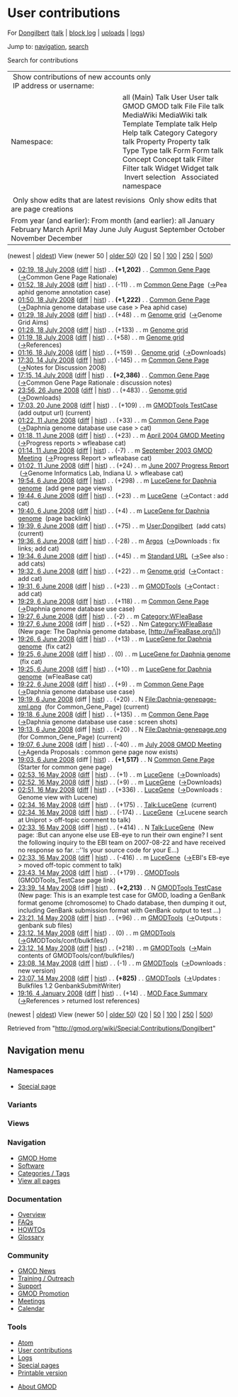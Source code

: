 <div id="mw-page-base" class="noprint">

</div>

<div id="mw-head-base" class="noprint">

</div>

<div id="content" class="mw-body" role="main">

<span id="top"></span>

<div id="mw-js-message" style="display:none;">

</div>



# <span dir="auto">User contributions</span>

<div id="bodyContent">

<div id="contentSub">

For [Dongilbert](/wiki/User:Dongilbert "User:Dongilbert") (<a
href="/mediawiki/index.php?title=User_talk:Dongilbert&amp;action=edit&amp;redlink=1"
class="new" title="User talk:Dongilbert (page does not exist)">talk</a>
\| [block
log](/mediawiki/index.php?title=Special:Log/block&page=User%3ADongilbert "Special:Log/block")
\|
[uploads](/wiki/Special:ListFiles/Dongilbert "Special:ListFiles/Dongilbert")
\| [logs](/wiki/Special:Log/Dongilbert "Special:Log/Dongilbert"))

</div>

<div id="jump-to-nav" class="mw-jump">

Jump to: [navigation](#mw-navigation), [search](#p-search)

</div>

<div id="mw-content-text">

Search for contributions

<table class="mw-contributions-table">
<colgroup>
<col style="width: 50%" />
<col style="width: 50%" />
</colgroup>
<tbody>
<tr class="odd">
<td colspan="2"> Show contributions of new accounts only<br />
 IP address or username:</td>
</tr>
<tr class="even">
<td class="mw-label">Namespace:</td>
<td>all (Main) Talk User User talk GMOD GMOD talk File File talk
MediaWiki MediaWiki talk Template Template talk Help Help talk Category
Category talk Property Property talk Type Type talk Form Form talk
Concept Concept talk Filter Filter talk Widget Widget talk  
 Invert selection 
 Associated namespace </td>
</tr>
<tr class="odd">
<td colspan="2"></td>
</tr>
<tr class="even">
<td colspan="2"> Only show edits that are latest revisions
 Only show edits that are page creations</td>
</tr>
<tr class="odd">
<td colspan="2">From year (and earlier): From month (and earlier): all
January February March April May June July August September October
November December</td>
</tr>
</tbody>
</table>

(newest \| <a
href="/mediawiki/index.php?title=Special:Contributions/Dongilbert&amp;dir=prev&amp;target=Dongilbert"
class="mw-lastlink" rel="last"
title="Special:Contributions/Dongilbert">oldest</a>) View (newer 50 \|
<a
href="/mediawiki/index.php?title=Special:Contributions/Dongilbert&amp;offset=20080104191647&amp;target=Dongilbert"
class="mw-nextlink" rel="next"
title="Special:Contributions/Dongilbert">older 50</a>) (<a
href="/mediawiki/index.php?title=Special:Contributions/Dongilbert&amp;offset=&amp;limit=20&amp;target=Dongilbert"
class="mw-numlink" title="Special:Contributions/Dongilbert">20</a> \| <a
href="/mediawiki/index.php?title=Special:Contributions/Dongilbert&amp;offset=&amp;limit=50&amp;target=Dongilbert"
class="mw-numlink" title="Special:Contributions/Dongilbert">50</a> \| <a
href="/mediawiki/index.php?title=Special:Contributions/Dongilbert&amp;offset=&amp;limit=100&amp;target=Dongilbert"
class="mw-numlink" title="Special:Contributions/Dongilbert">100</a> \|
<a
href="/mediawiki/index.php?title=Special:Contributions/Dongilbert&amp;offset=&amp;limit=250&amp;target=Dongilbert"
class="mw-numlink" title="Special:Contributions/Dongilbert">250</a> \|
<a
href="/mediawiki/index.php?title=Special:Contributions/Dongilbert&amp;offset=&amp;limit=500&amp;target=Dongilbert"
class="mw-numlink" title="Special:Contributions/Dongilbert">500</a>)

- <a href="/mediawiki/index.php?title=Common_Gene_Page&amp;oldid=5860"
  class="mw-changeslist-date" title="Common Gene Page">02:19, 18 July
  2008</a>
  ([diff](/mediawiki/index.php?title=Common_Gene_Page&diff=prev&oldid=5860 "Common Gene Page")
  \|
  [hist](/mediawiki/index.php?title=Common_Gene_Page&action=history "Common Gene Page"))
  <span class="mw-changeslist-separator">. .</span> **(+1,202)**‎
  <span class="mw-changeslist-separator">. .</span>
  <a href="/wiki/Common_Gene_Page" class="mw-contributions-title"
  title="Common Gene Page">Common Gene Page</a> ‎
  <span class="comment">([→](/wiki/Common_Gene_Page#Common_Gene_Page_Rationale "Common Gene Page")‎<span dir="auto"><span class="autocomment">Common
  Gene Page Rationale</span></span>)</span>
- <a href="/mediawiki/index.php?title=Common_Gene_Page&amp;oldid=5859"
  class="mw-changeslist-date" title="Common Gene Page">01:52, 18 July
  2008</a>
  ([diff](/mediawiki/index.php?title=Common_Gene_Page&diff=prev&oldid=5859 "Common Gene Page")
  \|
  [hist](/mediawiki/index.php?title=Common_Gene_Page&action=history "Common Gene Page"))
  <span class="mw-changeslist-separator">. .</span>
  <span class="mw-plusminus-neg" dir="ltr"
  title="5,264 bytes after change">(-11)</span>‎
  <span class="mw-changeslist-separator">. .</span> m
  <a href="/wiki/Common_Gene_Page" class="mw-contributions-title"
  title="Common Gene Page">Common Gene Page</a> ‎
  <span class="comment">([→](/wiki/Common_Gene_Page#Pea_aphid_genome_annotation_case "Common Gene Page")‎<span dir="auto"><span class="autocomment">Pea
  aphid genome annotation case</span></span>)</span>
- <a href="/mediawiki/index.php?title=Common_Gene_Page&amp;oldid=5858"
  class="mw-changeslist-date" title="Common Gene Page">01:50, 18 July
  2008</a>
  ([diff](/mediawiki/index.php?title=Common_Gene_Page&diff=prev&oldid=5858 "Common Gene Page")
  \|
  [hist](/mediawiki/index.php?title=Common_Gene_Page&action=history "Common Gene Page"))
  <span class="mw-changeslist-separator">. .</span> **(+1,222)**‎
  <span class="mw-changeslist-separator">. .</span>
  <a href="/wiki/Common_Gene_Page" class="mw-contributions-title"
  title="Common Gene Page">Common Gene Page</a> ‎
  <span class="comment">([→](/wiki/Common_Gene_Page#Daphnia_genome_database_use_case_.3E_Pea_aphid_case "Common Gene Page")‎<span dir="auto"><span class="autocomment">Daphnia
  genome database use case \> Pea aphid case</span></span>)</span>
- <a href="/mediawiki/index.php?title=Genome_grid&amp;oldid=5856"
  class="mw-changeslist-date" title="Genome grid">01:29, 18 July 2008</a>
  ([diff](/mediawiki/index.php?title=Genome_grid&diff=prev&oldid=5856 "Genome grid")
  \|
  [hist](/mediawiki/index.php?title=Genome_grid&action=history "Genome grid"))
  <span class="mw-changeslist-separator">. .</span>
  <span class="mw-plusminus-pos" dir="ltr"
  title="6,924 bytes after change">(+48)</span>‎
  <span class="mw-changeslist-separator">. .</span> m
  <a href="/wiki/Genome_grid" class="mw-contributions-title"
  title="Genome grid">Genome grid</a> ‎
  <span class="comment">([→](/wiki/Genome_grid#Genome_Grid_Aims "Genome grid")‎<span dir="auto"><span class="autocomment">Genome
  Grid Aims</span></span>)</span>
- <a href="/mediawiki/index.php?title=Genome_grid&amp;oldid=5855"
  class="mw-changeslist-date" title="Genome grid">01:28, 18 July 2008</a>
  ([diff](/mediawiki/index.php?title=Genome_grid&diff=prev&oldid=5855 "Genome grid")
  \|
  [hist](/mediawiki/index.php?title=Genome_grid&action=history "Genome grid"))
  <span class="mw-changeslist-separator">. .</span>
  <span class="mw-plusminus-pos" dir="ltr"
  title="6,876 bytes after change">(+133)</span>‎
  <span class="mw-changeslist-separator">. .</span> m
  <a href="/wiki/Genome_grid" class="mw-contributions-title"
  title="Genome grid">Genome grid</a> ‎
- <a href="/mediawiki/index.php?title=Genome_grid&amp;oldid=5854"
  class="mw-changeslist-date" title="Genome grid">01:19, 18 July 2008</a>
  ([diff](/mediawiki/index.php?title=Genome_grid&diff=prev&oldid=5854 "Genome grid")
  \|
  [hist](/mediawiki/index.php?title=Genome_grid&action=history "Genome grid"))
  <span class="mw-changeslist-separator">. .</span>
  <span class="mw-plusminus-pos" dir="ltr"
  title="6,743 bytes after change">(+58)</span>‎
  <span class="mw-changeslist-separator">. .</span> m
  <a href="/wiki/Genome_grid" class="mw-contributions-title"
  title="Genome grid">Genome grid</a> ‎
  <span class="comment">([→](/wiki/Genome_grid#References "Genome grid")‎<span dir="auto"><span class="autocomment">References</span></span>)</span>
- <a href="/mediawiki/index.php?title=Genome_grid&amp;oldid=5853"
  class="mw-changeslist-date" title="Genome grid">01:16, 18 July 2008</a>
  ([diff](/mediawiki/index.php?title=Genome_grid&diff=prev&oldid=5853 "Genome grid")
  \|
  [hist](/mediawiki/index.php?title=Genome_grid&action=history "Genome grid"))
  <span class="mw-changeslist-separator">. .</span>
  <span class="mw-plusminus-pos" dir="ltr"
  title="6,685 bytes after change">(+159)</span>‎
  <span class="mw-changeslist-separator">. .</span>
  <a href="/wiki/Genome_grid" class="mw-contributions-title"
  title="Genome grid">Genome grid</a> ‎
  <span class="comment">([→](/wiki/Genome_grid#Downloads "Genome grid")‎<span dir="auto"><span class="autocomment">Downloads</span></span>)</span>
- <a href="/mediawiki/index.php?title=Common_Gene_Page&amp;oldid=5781"
  class="mw-changeslist-date" title="Common Gene Page">17:30, 14 July
  2008</a>
  ([diff](/mediawiki/index.php?title=Common_Gene_Page&diff=prev&oldid=5781 "Common Gene Page")
  \|
  [hist](/mediawiki/index.php?title=Common_Gene_Page&action=history "Common Gene Page"))
  <span class="mw-changeslist-separator">. .</span>
  <span class="mw-plusminus-neg" dir="ltr"
  title="4,053 bytes after change">(-145)</span>‎
  <span class="mw-changeslist-separator">. .</span> m
  <a href="/wiki/Common_Gene_Page" class="mw-contributions-title"
  title="Common Gene Page">Common Gene Page</a> ‎
  <span class="comment">([→](/wiki/Common_Gene_Page#Notes_for_Discussion_2008 "Common Gene Page")‎<span dir="auto"><span class="autocomment">Notes
  for Discussion 2008</span></span>)</span>
- <a href="/mediawiki/index.php?title=Common_Gene_Page&amp;oldid=5779"
  class="mw-changeslist-date" title="Common Gene Page">17:15, 14 July
  2008</a>
  ([diff](/mediawiki/index.php?title=Common_Gene_Page&diff=prev&oldid=5779 "Common Gene Page")
  \|
  [hist](/mediawiki/index.php?title=Common_Gene_Page&action=history "Common Gene Page"))
  <span class="mw-changeslist-separator">. .</span> **(+2,386)**‎
  <span class="mw-changeslist-separator">. .</span>
  <a href="/wiki/Common_Gene_Page" class="mw-contributions-title"
  title="Common Gene Page">Common Gene Page</a> ‎
  <span class="comment">([→](/wiki/Common_Gene_Page#Common_Gene_Page_Rationale_:_discussion_notes "Common Gene Page")‎<span dir="auto"><span class="autocomment">Common
  Gene Page Rationale : discussion notes</span></span>)</span>
- <a href="/mediawiki/index.php?title=Genome_grid&amp;oldid=5673"
  class="mw-changeslist-date" title="Genome grid">23:56, 26 June 2008</a>
  ([diff](/mediawiki/index.php?title=Genome_grid&diff=prev&oldid=5673 "Genome grid")
  \|
  [hist](/mediawiki/index.php?title=Genome_grid&action=history "Genome grid"))
  <span class="mw-changeslist-separator">. .</span>
  <span class="mw-plusminus-pos" dir="ltr"
  title="6,526 bytes after change">(+483)</span>‎
  <span class="mw-changeslist-separator">. .</span>
  <a href="/wiki/Genome_grid" class="mw-contributions-title"
  title="Genome grid">Genome grid</a> ‎
  <span class="comment">([→](/wiki/Genome_grid#Downloads "Genome grid")‎<span dir="auto"><span class="autocomment">Downloads</span></span>)</span>
- <a href="/mediawiki/index.php?title=GMODTools_TestCase&amp;oldid=5664"
  class="mw-changeslist-date" title="GMODTools TestCase">17:03, 20 June
  2008</a>
  ([diff](/mediawiki/index.php?title=GMODTools_TestCase&diff=prev&oldid=5664 "GMODTools TestCase")
  \|
  [hist](/mediawiki/index.php?title=GMODTools_TestCase&action=history "GMODTools TestCase"))
  <span class="mw-changeslist-separator">. .</span>
  <span class="mw-plusminus-pos" dir="ltr"
  title="2,322 bytes after change">(+109)</span>‎
  <span class="mw-changeslist-separator">. .</span> m
  <a href="/wiki/GMODTools_TestCase" class="mw-contributions-title"
  title="GMODTools TestCase">GMODTools TestCase</a> ‎
  <span class="comment">(add output url)</span>
  <span class="mw-uctop">(current)</span>
- <a href="/mediawiki/index.php?title=Common_Gene_Page&amp;oldid=5595"
  class="mw-changeslist-date" title="Common Gene Page">01:22, 11 June
  2008</a>
  ([diff](/mediawiki/index.php?title=Common_Gene_Page&diff=prev&oldid=5595 "Common Gene Page")
  \|
  [hist](/mediawiki/index.php?title=Common_Gene_Page&action=history "Common Gene Page"))
  <span class="mw-changeslist-separator">. .</span>
  <span class="mw-plusminus-pos" dir="ltr"
  title="1,812 bytes after change">(+33)</span>‎
  <span class="mw-changeslist-separator">. .</span> m
  <a href="/wiki/Common_Gene_Page" class="mw-contributions-title"
  title="Common Gene Page">Common Gene Page</a> ‎
  <span class="comment">([→](/wiki/Common_Gene_Page#Daphnia_genome_database_use_case_.3E_cat "Common Gene Page")‎<span dir="auto"><span class="autocomment">Daphnia
  genome database use case \> cat</span></span>)</span>
- <a
  href="/mediawiki/index.php?title=April_2004_GMOD_Meeting&amp;oldid=5594"
  class="mw-changeslist-date" title="April 2004 GMOD Meeting">01:18, 11
  June 2008</a>
  ([diff](/mediawiki/index.php?title=April_2004_GMOD_Meeting&diff=prev&oldid=5594 "April 2004 GMOD Meeting")
  \|
  [hist](/mediawiki/index.php?title=April_2004_GMOD_Meeting&action=history "April 2004 GMOD Meeting"))
  <span class="mw-changeslist-separator">. .</span>
  <span class="mw-plusminus-pos" dir="ltr"
  title="43,350 bytes after change">(+23)</span>‎
  <span class="mw-changeslist-separator">. .</span> m
  <a href="/wiki/April_2004_GMOD_Meeting" class="mw-contributions-title"
  title="April 2004 GMOD Meeting">April 2004 GMOD Meeting</a> ‎
  <span class="comment">([→](/wiki/April_2004_GMOD_Meeting#Progress_reports_.3E_wfleabase_cat "April 2004 GMOD Meeting")‎<span dir="auto"><span class="autocomment">Progress
  reports \> wfleabase cat</span></span>)</span>
- <a
  href="/mediawiki/index.php?title=September_2003_GMOD_Meeting&amp;oldid=5593"
  class="mw-changeslist-date" title="September 2003 GMOD Meeting">01:14,
  11 June 2008</a>
  ([diff](/mediawiki/index.php?title=September_2003_GMOD_Meeting&diff=prev&oldid=5593 "September 2003 GMOD Meeting")
  \|
  [hist](/mediawiki/index.php?title=September_2003_GMOD_Meeting&action=history "September 2003 GMOD Meeting"))
  <span class="mw-changeslist-separator">. .</span>
  <span class="mw-plusminus-neg" dir="ltr"
  title="28,862 bytes after change">(-7)</span>‎
  <span class="mw-changeslist-separator">. .</span> m
  <a href="/wiki/September_2003_GMOD_Meeting"
  class="mw-contributions-title"
  title="September 2003 GMOD Meeting">September 2003 GMOD Meeting</a> ‎
  <span class="comment">([→](/wiki/September_2003_GMOD_Meeting#Progress_Report_.3E_wfleabase_cat "September 2003 GMOD Meeting")‎<span dir="auto"><span class="autocomment">Progress
  Report \> wfleabase cat</span></span>)</span>
- <a
  href="/mediawiki/index.php?title=June_2007_Progress_Report&amp;oldid=5592"
  class="mw-changeslist-date" title="June 2007 Progress Report">01:02, 11
  June 2008</a>
  ([diff](/mediawiki/index.php?title=June_2007_Progress_Report&diff=prev&oldid=5592 "June 2007 Progress Report")
  \|
  [hist](/mediawiki/index.php?title=June_2007_Progress_Report&action=history "June 2007 Progress Report"))
  <span class="mw-changeslist-separator">. .</span>
  <span class="mw-plusminus-pos" dir="ltr"
  title="27,068 bytes after change">(+24)</span>‎
  <span class="mw-changeslist-separator">. .</span> m
  <a href="/wiki/June_2007_Progress_Report" class="mw-contributions-title"
  title="June 2007 Progress Report">June 2007 Progress Report</a> ‎
  <span class="comment">([→](/wiki/June_2007_Progress_Report#Genome_Informatics_Lab.2C_Indiana_U._.3E_wfleabase_cat "June 2007 Progress Report")‎<span dir="auto"><span class="autocomment">Genome
  Informatics Lab, Indiana U. \> wfleabase cat</span></span>)</span>
- <a
  href="/mediawiki/index.php?title=LuceGene_for_Daphnia_genome&amp;oldid=5582"
  class="mw-changeslist-date" title="LuceGene for Daphnia genome">19:54, 6
  June 2008</a>
  ([diff](/mediawiki/index.php?title=LuceGene_for_Daphnia_genome&diff=prev&oldid=5582 "LuceGene for Daphnia genome")
  \|
  [hist](/mediawiki/index.php?title=LuceGene_for_Daphnia_genome&action=history "LuceGene for Daphnia genome"))
  <span class="mw-changeslist-separator">. .</span>
  <span class="mw-plusminus-pos" dir="ltr"
  title="2,808 bytes after change">(+298)</span>‎
  <span class="mw-changeslist-separator">. .</span> m
  <a href="/wiki/LuceGene_for_Daphnia_genome"
  class="mw-contributions-title"
  title="LuceGene for Daphnia genome">LuceGene for Daphnia genome</a> ‎
  <span class="comment">(add gene page views)</span>
- <a href="/mediawiki/index.php?title=LuceGene&amp;oldid=5580"
  class="mw-changeslist-date" title="LuceGene">19:44, 6 June 2008</a>
  ([diff](/mediawiki/index.php?title=LuceGene&diff=prev&oldid=5580 "LuceGene")
  \|
  [hist](/mediawiki/index.php?title=LuceGene&action=history "LuceGene"))
  <span class="mw-changeslist-separator">. .</span>
  <span class="mw-plusminus-pos" dir="ltr"
  title="5,641 bytes after change">(+23)</span>‎
  <span class="mw-changeslist-separator">. .</span> m
  <a href="/wiki/LuceGene" class="mw-contributions-title"
  title="LuceGene">LuceGene</a> ‎
  <span class="comment">([→](/wiki/LuceGene#Contact_:_add_cat "LuceGene")‎<span dir="auto"><span class="autocomment">Contact
  : add cat</span></span>)</span>
- <a
  href="/mediawiki/index.php?title=LuceGene_for_Daphnia_genome&amp;oldid=5579"
  class="mw-changeslist-date" title="LuceGene for Daphnia genome">19:40, 6
  June 2008</a>
  ([diff](/mediawiki/index.php?title=LuceGene_for_Daphnia_genome&diff=prev&oldid=5579 "LuceGene for Daphnia genome")
  \|
  [hist](/mediawiki/index.php?title=LuceGene_for_Daphnia_genome&action=history "LuceGene for Daphnia genome"))
  <span class="mw-changeslist-separator">. .</span>
  <span class="mw-plusminus-pos" dir="ltr"
  title="2,510 bytes after change">(+4)</span>‎
  <span class="mw-changeslist-separator">. .</span> m
  <a href="/wiki/LuceGene_for_Daphnia_genome"
  class="mw-contributions-title"
  title="LuceGene for Daphnia genome">LuceGene for Daphnia genome</a> ‎
  <span class="comment">(page backlink)</span>
- <a href="/mediawiki/index.php?title=User:Dongilbert&amp;oldid=5578"
  class="mw-changeslist-date" title="User:Dongilbert">19:39, 6 June
  2008</a>
  ([diff](/mediawiki/index.php?title=User:Dongilbert&diff=prev&oldid=5578 "User:Dongilbert")
  \|
  [hist](/mediawiki/index.php?title=User:Dongilbert&action=history "User:Dongilbert"))
  <span class="mw-changeslist-separator">. .</span>
  <span class="mw-plusminus-pos" dir="ltr"
  title="179 bytes after change">(+75)</span>‎
  <span class="mw-changeslist-separator">. .</span> m
  <a href="/wiki/User:Dongilbert" class="mw-contributions-title"
  title="User:Dongilbert">User:Dongilbert</a> ‎
  <span class="comment">(add cats)</span>
  <span class="mw-uctop">(current)</span>
- <a href="/mediawiki/index.php?title=Argos&amp;oldid=5577"
  class="mw-changeslist-date" title="Argos">19:36, 6 June 2008</a>
  ([diff](/mediawiki/index.php?title=Argos&diff=prev&oldid=5577 "Argos")
  \| [hist](/mediawiki/index.php?title=Argos&action=history "Argos"))
  <span class="mw-changeslist-separator">. .</span>
  <span class="mw-plusminus-neg" dir="ltr"
  title="12,244 bytes after change">(-28)</span>‎
  <span class="mw-changeslist-separator">. .</span> m
  <a href="/wiki/Argos" class="mw-contributions-title"
  title="Argos">Argos</a> ‎
  <span class="comment">([→](/wiki/Argos#Downloads_:_fix_links.3B_add_cat "Argos")‎<span dir="auto"><span class="autocomment">Downloads
  : fix links; add cat</span></span>)</span>
- <a href="/mediawiki/index.php?title=Standard_URL&amp;oldid=5576"
  class="mw-changeslist-date" title="Standard URL">19:34, 6 June 2008</a>
  ([diff](/mediawiki/index.php?title=Standard_URL&diff=prev&oldid=5576 "Standard URL")
  \|
  [hist](/mediawiki/index.php?title=Standard_URL&action=history "Standard URL"))
  <span class="mw-changeslist-separator">. .</span>
  <span class="mw-plusminus-pos" dir="ltr"
  title="4,179 bytes after change">(+45)</span>‎
  <span class="mw-changeslist-separator">. .</span> m
  <a href="/wiki/Standard_URL" class="mw-contributions-title"
  title="Standard URL">Standard URL</a> ‎
  <span class="comment">([→](/wiki/Standard_URL#See_also_:_add_cats "Standard URL")‎<span dir="auto"><span class="autocomment">See
  also : add cats</span></span>)</span>
- <a href="/mediawiki/index.php?title=Genome_grid&amp;oldid=5575"
  class="mw-changeslist-date" title="Genome grid">19:32, 6 June 2008</a>
  ([diff](/mediawiki/index.php?title=Genome_grid&diff=prev&oldid=5575 "Genome grid")
  \|
  [hist](/mediawiki/index.php?title=Genome_grid&action=history "Genome grid"))
  <span class="mw-changeslist-separator">. .</span>
  <span class="mw-plusminus-pos" dir="ltr"
  title="6,043 bytes after change">(+22)</span>‎
  <span class="mw-changeslist-separator">. .</span> m
  <a href="/wiki/Genome_grid" class="mw-contributions-title"
  title="Genome grid">Genome grid</a> ‎
  <span class="comment">([→](/wiki/Genome_grid#Contact_:_add_cat "Genome grid")‎<span dir="auto"><span class="autocomment">Contact
  : add cat</span></span>)</span>
- <a href="/mediawiki/index.php?title=GMODTools&amp;oldid=5574"
  class="mw-changeslist-date" title="GMODTools">19:31, 6 June 2008</a>
  ([diff](/mediawiki/index.php?title=GMODTools&diff=prev&oldid=5574 "GMODTools")
  \|
  [hist](/mediawiki/index.php?title=GMODTools&action=history "GMODTools"))
  <span class="mw-changeslist-separator">. .</span>
  <span class="mw-plusminus-pos" dir="ltr"
  title="10,019 bytes after change">(+23)</span>‎
  <span class="mw-changeslist-separator">. .</span> m
  <a href="/wiki/GMODTools" class="mw-contributions-title"
  title="GMODTools">GMODTools</a> ‎
  <span class="comment">([→](/wiki/GMODTools#Contact_:_add_cat "GMODTools")‎<span dir="auto"><span class="autocomment">Contact
  : add cat</span></span>)</span>
- <a href="/mediawiki/index.php?title=Common_Gene_Page&amp;oldid=5573"
  class="mw-changeslist-date" title="Common Gene Page">19:29, 6 June
  2008</a>
  ([diff](/mediawiki/index.php?title=Common_Gene_Page&diff=prev&oldid=5573 "Common Gene Page")
  \|
  [hist](/mediawiki/index.php?title=Common_Gene_Page&action=history "Common Gene Page"))
  <span class="mw-changeslist-separator">. .</span>
  <span class="mw-plusminus-pos" dir="ltr"
  title="1,779 bytes after change">(+118)</span>‎
  <span class="mw-changeslist-separator">. .</span> m
  <a href="/wiki/Common_Gene_Page" class="mw-contributions-title"
  title="Common Gene Page">Common Gene Page</a> ‎
  <span class="comment">([→](/wiki/Common_Gene_Page#Daphnia_genome_database_use_case "Common Gene Page")‎<span dir="auto"><span class="autocomment">Daphnia
  genome database use case</span></span>)</span>
- <a href="/mediawiki/index.php?title=Category:WFleaBase&amp;oldid=5572"
  class="mw-changeslist-date" title="Category:WFleaBase">19:27, 6 June
  2008</a>
  ([diff](/mediawiki/index.php?title=Category:WFleaBase&diff=prev&oldid=5572 "Category:WFleaBase")
  \|
  [hist](/mediawiki/index.php?title=Category:WFleaBase&action=history "Category:WFleaBase"))
  <span class="mw-changeslist-separator">. .</span>
  <span class="mw-plusminus-neg" dir="ltr"
  title="50 bytes after change">(-2)</span>‎
  <span class="mw-changeslist-separator">. .</span> m
  <a href="/wiki/Category:WFleaBase" class="mw-contributions-title"
  title="Category:WFleaBase">Category:WFleaBase</a> ‎
- <a href="/mediawiki/index.php?title=Category:WFleaBase&amp;oldid=5571"
  class="mw-changeslist-date" title="Category:WFleaBase">19:27, 6 June
  2008</a> (diff \|
  [hist](/mediawiki/index.php?title=Category:WFleaBase&action=history "Category:WFleaBase"))
  <span class="mw-changeslist-separator">. .</span>
  <span class="mw-plusminus-pos" dir="ltr"
  title="52 bytes after change">(+52)</span>‎
  <span class="mw-changeslist-separator">. .</span> Nm
  <a href="/wiki/Category:WFleaBase" class="mw-contributions-title"
  title="Category:WFleaBase">Category:WFleaBase</a> ‎
  <span class="comment">(New page: The Daphnia genome database,
  \[http://wFleaBase.org/\])</span>
- <a
  href="/mediawiki/index.php?title=LuceGene_for_Daphnia_genome&amp;oldid=5570"
  class="mw-changeslist-date" title="LuceGene for Daphnia genome">19:26, 6
  June 2008</a>
  ([diff](/mediawiki/index.php?title=LuceGene_for_Daphnia_genome&diff=prev&oldid=5570 "LuceGene for Daphnia genome")
  \|
  [hist](/mediawiki/index.php?title=LuceGene_for_Daphnia_genome&action=history "LuceGene for Daphnia genome"))
  <span class="mw-changeslist-separator">. .</span>
  <span class="mw-plusminus-pos" dir="ltr"
  title="2,506 bytes after change">(+13)</span>‎
  <span class="mw-changeslist-separator">. .</span> m
  <a href="/wiki/LuceGene_for_Daphnia_genome"
  class="mw-contributions-title"
  title="LuceGene for Daphnia genome">LuceGene for Daphnia genome</a> ‎
  <span class="comment">(fix cat2)</span>
- <a
  href="/mediawiki/index.php?title=LuceGene_for_Daphnia_genome&amp;oldid=5569"
  class="mw-changeslist-date" title="LuceGene for Daphnia genome">19:25, 6
  June 2008</a>
  ([diff](/mediawiki/index.php?title=LuceGene_for_Daphnia_genome&diff=prev&oldid=5569 "LuceGene for Daphnia genome")
  \|
  [hist](/mediawiki/index.php?title=LuceGene_for_Daphnia_genome&action=history "LuceGene for Daphnia genome"))
  <span class="mw-changeslist-separator">. .</span>
  <span class="mw-plusminus-null" dir="ltr"
  title="2,493 bytes after change">(0)</span>‎
  <span class="mw-changeslist-separator">. .</span> m
  <a href="/wiki/LuceGene_for_Daphnia_genome"
  class="mw-contributions-title"
  title="LuceGene for Daphnia genome">LuceGene for Daphnia genome</a> ‎
  <span class="comment">(fix cat)</span>
- <a
  href="/mediawiki/index.php?title=LuceGene_for_Daphnia_genome&amp;oldid=5568"
  class="mw-changeslist-date" title="LuceGene for Daphnia genome">19:25, 6
  June 2008</a>
  ([diff](/mediawiki/index.php?title=LuceGene_for_Daphnia_genome&diff=prev&oldid=5568 "LuceGene for Daphnia genome")
  \|
  [hist](/mediawiki/index.php?title=LuceGene_for_Daphnia_genome&action=history "LuceGene for Daphnia genome"))
  <span class="mw-changeslist-separator">. .</span>
  <span class="mw-plusminus-pos" dir="ltr"
  title="2,493 bytes after change">(+10)</span>‎
  <span class="mw-changeslist-separator">. .</span> m
  <a href="/wiki/LuceGene_for_Daphnia_genome"
  class="mw-contributions-title"
  title="LuceGene for Daphnia genome">LuceGene for Daphnia genome</a> ‎
  <span class="comment">(wFleaBase cat)</span>
- <a href="/mediawiki/index.php?title=Common_Gene_Page&amp;oldid=5567"
  class="mw-changeslist-date" title="Common Gene Page">19:22, 6 June
  2008</a>
  ([diff](/mediawiki/index.php?title=Common_Gene_Page&diff=prev&oldid=5567 "Common Gene Page")
  \|
  [hist](/mediawiki/index.php?title=Common_Gene_Page&action=history "Common Gene Page"))
  <span class="mw-changeslist-separator">. .</span>
  <span class="mw-plusminus-pos" dir="ltr"
  title="1,661 bytes after change">(+9)</span>‎
  <span class="mw-changeslist-separator">. .</span> m
  <a href="/wiki/Common_Gene_Page" class="mw-contributions-title"
  title="Common Gene Page">Common Gene Page</a> ‎
  <span class="comment">([→](/wiki/Common_Gene_Page#Daphnia_genome_database_use_case "Common Gene Page")‎<span dir="auto"><span class="autocomment">Daphnia
  genome database use case</span></span>)</span>
- <a
  href="/mediawiki/index.php?title=File:Daphnia-genepage-xml.png&amp;oldid=5566"
  class="mw-changeslist-date" title="File:Daphnia-genepage-xml.png">19:19,
  6 June 2008</a> (diff \|
  [hist](/mediawiki/index.php?title=File:Daphnia-genepage-xml.png&action=history "File:Daphnia-genepage-xml.png"))
  <span class="mw-changeslist-separator">. .</span>
  <span class="mw-plusminus-pos" dir="ltr"
  title="20 bytes after change">(+20)</span>‎
  <span class="mw-changeslist-separator">. .</span> N
  <a href="/wiki/File:Daphnia-genepage-xml.png"
  class="mw-contributions-title"
  title="File:Daphnia-genepage-xml.png">File:Daphnia-genepage-xml.png</a>
  ‎ <span class="comment">(for Common_Gene_Page)</span>
  <span class="mw-uctop">(current)</span>
- <a href="/mediawiki/index.php?title=Common_Gene_Page&amp;oldid=5565"
  class="mw-changeslist-date" title="Common Gene Page">19:18, 6 June
  2008</a>
  ([diff](/mediawiki/index.php?title=Common_Gene_Page&diff=prev&oldid=5565 "Common Gene Page")
  \|
  [hist](/mediawiki/index.php?title=Common_Gene_Page&action=history "Common Gene Page"))
  <span class="mw-changeslist-separator">. .</span>
  <span class="mw-plusminus-pos" dir="ltr"
  title="1,652 bytes after change">(+135)</span>‎
  <span class="mw-changeslist-separator">. .</span> m
  <a href="/wiki/Common_Gene_Page" class="mw-contributions-title"
  title="Common Gene Page">Common Gene Page</a> ‎
  <span class="comment">([→](/wiki/Common_Gene_Page#Daphnia_genome_database_use_case_:_screen_shots "Common Gene Page")‎<span dir="auto"><span class="autocomment">Daphnia
  genome database use case : screen shots</span></span>)</span>
- <a
  href="/mediawiki/index.php?title=File:Daphnia-genepage.png&amp;oldid=5563"
  class="mw-changeslist-date" title="File:Daphnia-genepage.png">19:13, 6
  June 2008</a> (diff \|
  [hist](/mediawiki/index.php?title=File:Daphnia-genepage.png&action=history "File:Daphnia-genepage.png"))
  <span class="mw-changeslist-separator">. .</span>
  <span class="mw-plusminus-pos" dir="ltr"
  title="20 bytes after change">(+20)</span>‎
  <span class="mw-changeslist-separator">. .</span> N
  <a href="/wiki/File:Daphnia-genepage.png" class="mw-contributions-title"
  title="File:Daphnia-genepage.png">File:Daphnia-genepage.png</a> ‎
  <span class="comment">(for Common_Gene_Page)</span>
  <span class="mw-uctop">(current)</span>
- <a
  href="/mediawiki/index.php?title=July_2008_GMOD_Meeting&amp;oldid=5561"
  class="mw-changeslist-date" title="July 2008 GMOD Meeting">19:07, 6 June
  2008</a>
  ([diff](/mediawiki/index.php?title=July_2008_GMOD_Meeting&diff=prev&oldid=5561 "July 2008 GMOD Meeting")
  \|
  [hist](/mediawiki/index.php?title=July_2008_GMOD_Meeting&action=history "July 2008 GMOD Meeting"))
  <span class="mw-changeslist-separator">. .</span>
  <span class="mw-plusminus-neg" dir="ltr"
  title="2,539 bytes after change">(-40)</span>‎
  <span class="mw-changeslist-separator">. .</span> m
  <a href="/wiki/July_2008_GMOD_Meeting" class="mw-contributions-title"
  title="July 2008 GMOD Meeting">July 2008 GMOD Meeting</a> ‎
  <span class="comment">([→](/wiki/July_2008_GMOD_Meeting#Agenda_Proposals_:_common_gene_page_now_exists "July 2008 GMOD Meeting")‎<span dir="auto"><span class="autocomment">Agenda
  Proposals : common gene page now exists</span></span>)</span>
- <a href="/mediawiki/index.php?title=Common_Gene_Page&amp;oldid=5560"
  class="mw-changeslist-date" title="Common Gene Page">19:03, 6 June
  2008</a> (diff \|
  [hist](/mediawiki/index.php?title=Common_Gene_Page&action=history "Common Gene Page"))
  <span class="mw-changeslist-separator">. .</span> **(+1,517)**‎
  <span class="mw-changeslist-separator">. .</span> N
  <a href="/wiki/Common_Gene_Page" class="mw-contributions-title"
  title="Common Gene Page">Common Gene Page</a> ‎
  <span class="comment">(Starter for common gene page)</span>
- <a href="/mediawiki/index.php?title=LuceGene&amp;oldid=5433"
  class="mw-changeslist-date" title="LuceGene">02:53, 16 May 2008</a>
  ([diff](/mediawiki/index.php?title=LuceGene&diff=prev&oldid=5433 "LuceGene")
  \|
  [hist](/mediawiki/index.php?title=LuceGene&action=history "LuceGene"))
  <span class="mw-changeslist-separator">. .</span>
  <span class="mw-plusminus-pos" dir="ltr"
  title="5,618 bytes after change">(+1)</span>‎
  <span class="mw-changeslist-separator">. .</span> m
  <a href="/wiki/LuceGene" class="mw-contributions-title"
  title="LuceGene">LuceGene</a> ‎
  <span class="comment">([→](/wiki/LuceGene#Downloads "LuceGene")‎<span dir="auto"><span class="autocomment">Downloads</span></span>)</span>
- <a href="/mediawiki/index.php?title=LuceGene&amp;oldid=5432"
  class="mw-changeslist-date" title="LuceGene">02:52, 16 May 2008</a>
  ([diff](/mediawiki/index.php?title=LuceGene&diff=prev&oldid=5432 "LuceGene")
  \|
  [hist](/mediawiki/index.php?title=LuceGene&action=history "LuceGene"))
  <span class="mw-changeslist-separator">. .</span>
  <span class="mw-plusminus-pos" dir="ltr"
  title="5,617 bytes after change">(+9)</span>‎
  <span class="mw-changeslist-separator">. .</span> m
  <a href="/wiki/LuceGene" class="mw-contributions-title"
  title="LuceGene">LuceGene</a> ‎
  <span class="comment">([→](/wiki/LuceGene#Downloads "LuceGene")‎<span dir="auto"><span class="autocomment">Downloads</span></span>)</span>
- <a href="/mediawiki/index.php?title=LuceGene&amp;oldid=5431"
  class="mw-changeslist-date" title="LuceGene">02:51, 16 May 2008</a>
  ([diff](/mediawiki/index.php?title=LuceGene&diff=prev&oldid=5431 "LuceGene")
  \|
  [hist](/mediawiki/index.php?title=LuceGene&action=history "LuceGene"))
  <span class="mw-changeslist-separator">. .</span>
  <span class="mw-plusminus-pos" dir="ltr"
  title="5,608 bytes after change">(+336)</span>‎
  <span class="mw-changeslist-separator">. .</span>
  <a href="/wiki/LuceGene" class="mw-contributions-title"
  title="LuceGene">LuceGene</a> ‎
  <span class="comment">([→](/wiki/LuceGene#Downloads_:_Genome_view_with_Lucene "LuceGene")‎<span dir="auto"><span class="autocomment">Downloads
  : Genome view with Lucene</span></span>)</span>
- <a href="/mediawiki/index.php?title=Talk:LuceGene&amp;oldid=5430"
  class="mw-changeslist-date" title="Talk:LuceGene">02:34, 16 May 2008</a>
  ([diff](/mediawiki/index.php?title=Talk:LuceGene&diff=prev&oldid=5430 "Talk:LuceGene")
  \|
  [hist](/mediawiki/index.php?title=Talk:LuceGene&action=history "Talk:LuceGene"))
  <span class="mw-changeslist-separator">. .</span>
  <span class="mw-plusminus-pos" dir="ltr"
  title="589 bytes after change">(+175)</span>‎
  <span class="mw-changeslist-separator">. .</span>
  <a href="/wiki/Talk:LuceGene" class="mw-contributions-title"
  title="Talk:LuceGene">Talk:LuceGene</a> ‎
  <span class="mw-uctop">(current)</span>
- <a href="/mediawiki/index.php?title=LuceGene&amp;oldid=5429"
  class="mw-changeslist-date" title="LuceGene">02:34, 16 May 2008</a>
  ([diff](/mediawiki/index.php?title=LuceGene&diff=prev&oldid=5429 "LuceGene")
  \|
  [hist](/mediawiki/index.php?title=LuceGene&action=history "LuceGene"))
  <span class="mw-changeslist-separator">. .</span>
  <span class="mw-plusminus-neg" dir="ltr"
  title="5,272 bytes after change">(-174)</span>‎
  <span class="mw-changeslist-separator">. .</span>
  <a href="/wiki/LuceGene" class="mw-contributions-title"
  title="LuceGene">LuceGene</a> ‎
  <span class="comment">([→](/wiki/LuceGene#Lucene_search_at_Uniprot_.3E_off-topic_comment_to_talk "LuceGene")‎<span dir="auto"><span class="autocomment">Lucene
  search at Uniprot \> off-topic comment to talk</span></span>)</span>
- <a href="/mediawiki/index.php?title=Talk:LuceGene&amp;oldid=5428"
  class="mw-changeslist-date" title="Talk:LuceGene">02:33, 16 May 2008</a>
  (diff \|
  [hist](/mediawiki/index.php?title=Talk:LuceGene&action=history "Talk:LuceGene"))
  <span class="mw-changeslist-separator">. .</span>
  <span class="mw-plusminus-pos" dir="ltr"
  title="414 bytes after change">(+414)</span>‎
  <span class="mw-changeslist-separator">. .</span> N
  <a href="/wiki/Talk:LuceGene" class="mw-contributions-title"
  title="Talk:LuceGene">Talk:LuceGene</a> ‎ <span class="comment">(New
  page: :But can anyone else use EB-eye to run their own engine? I sent
  the following inquiry to the EBI team on 2007-08-22 and have received
  no response so far. ::''Is your source code for your E...)</span>
- <a href="/mediawiki/index.php?title=LuceGene&amp;oldid=5427"
  class="mw-changeslist-date" title="LuceGene">02:33, 16 May 2008</a>
  ([diff](/mediawiki/index.php?title=LuceGene&diff=prev&oldid=5427 "LuceGene")
  \|
  [hist](/mediawiki/index.php?title=LuceGene&action=history "LuceGene"))
  <span class="mw-changeslist-separator">. .</span>
  <span class="mw-plusminus-neg" dir="ltr"
  title="5,446 bytes after change">(-416)</span>‎
  <span class="mw-changeslist-separator">. .</span> m
  <a href="/wiki/LuceGene" class="mw-contributions-title"
  title="LuceGene">LuceGene</a> ‎
  <span class="comment">([→](/wiki/LuceGene#EBI.27s_EB-eye_.3E_moved_off-topic_comment_to_talk "LuceGene")‎<span dir="auto"><span class="autocomment">EBI's
  EB-eye \> moved off-topic comment to talk</span></span>)</span>
- <a href="/mediawiki/index.php?title=GMODTools&amp;oldid=5417"
  class="mw-changeslist-date" title="GMODTools">23:43, 14 May 2008</a>
  ([diff](/mediawiki/index.php?title=GMODTools&diff=prev&oldid=5417 "GMODTools")
  \|
  [hist](/mediawiki/index.php?title=GMODTools&action=history "GMODTools"))
  <span class="mw-changeslist-separator">. .</span>
  <span class="mw-plusminus-pos" dir="ltr"
  title="9,996 bytes after change">(+179)</span>‎
  <span class="mw-changeslist-separator">. .</span>
  <a href="/wiki/GMODTools" class="mw-contributions-title"
  title="GMODTools">GMODTools</a> ‎
  <span class="comment">(GMODTools_TestCase page link)</span>
- <a href="/mediawiki/index.php?title=GMODTools_TestCase&amp;oldid=5416"
  class="mw-changeslist-date" title="GMODTools TestCase">23:39, 14 May
  2008</a> (diff \|
  [hist](/mediawiki/index.php?title=GMODTools_TestCase&action=history "GMODTools TestCase"))
  <span class="mw-changeslist-separator">. .</span> **(+2,213)**‎
  <span class="mw-changeslist-separator">. .</span> N
  <a href="/wiki/GMODTools_TestCase" class="mw-contributions-title"
  title="GMODTools TestCase">GMODTools TestCase</a> ‎
  <span class="comment">(New page: This is an example test case for
  GMOD, loading a GenBank format genome (chromosome) to Chado database,
  then dumping it out, including GenBank submission format with GenBank
  output to test ...)</span>
- <a href="/mediawiki/index.php?title=GMODTools&amp;oldid=5415"
  class="mw-changeslist-date" title="GMODTools">23:21, 14 May 2008</a>
  ([diff](/mediawiki/index.php?title=GMODTools&diff=prev&oldid=5415 "GMODTools")
  \|
  [hist](/mediawiki/index.php?title=GMODTools&action=history "GMODTools"))
  <span class="mw-changeslist-separator">. .</span>
  <span class="mw-plusminus-pos" dir="ltr"
  title="9,817 bytes after change">(+96)</span>‎
  <span class="mw-changeslist-separator">. .</span> m
  <a href="/wiki/GMODTools" class="mw-contributions-title"
  title="GMODTools">GMODTools</a> ‎
  <span class="comment">([→](/wiki/GMODTools#Outputs_:_genbank_sub_files "GMODTools")‎<span dir="auto"><span class="autocomment">Outputs
  : genbank sub files</span></span>)</span>
- <a href="/mediawiki/index.php?title=GMODTools&amp;oldid=5414"
  class="mw-changeslist-date" title="GMODTools">23:12, 14 May 2008</a>
  ([diff](/mediawiki/index.php?title=GMODTools&diff=prev&oldid=5414 "GMODTools")
  \|
  [hist](/mediawiki/index.php?title=GMODTools&action=history "GMODTools"))
  <span class="mw-changeslist-separator">. .</span>
  <span class="mw-plusminus-null" dir="ltr"
  title="9,721 bytes after change">(0)</span>‎
  <span class="mw-changeslist-separator">. .</span> m
  <a href="/wiki/GMODTools" class="mw-contributions-title"
  title="GMODTools">GMODTools</a> ‎
  <span class="comment">([→](/wiki/GMODTools#GMODTools.2Fconf.2Fbulkfiles.2F "GMODTools")‎<span dir="auto"><span class="autocomment">GMODTools/conf/bulkfiles/</span></span>)</span>
- <a href="/mediawiki/index.php?title=GMODTools&amp;oldid=5413"
  class="mw-changeslist-date" title="GMODTools">23:12, 14 May 2008</a>
  ([diff](/mediawiki/index.php?title=GMODTools&diff=prev&oldid=5413 "GMODTools")
  \|
  [hist](/mediawiki/index.php?title=GMODTools&action=history "GMODTools"))
  <span class="mw-changeslist-separator">. .</span>
  <span class="mw-plusminus-pos" dir="ltr"
  title="9,721 bytes after change">(+218)</span>‎
  <span class="mw-changeslist-separator">. .</span> m
  <a href="/wiki/GMODTools" class="mw-contributions-title"
  title="GMODTools">GMODTools</a> ‎
  <span class="comment">([→](/wiki/GMODTools#Main_contents_of_GMODTools.2Fconf.2Fbulkfiles.2F "GMODTools")‎<span dir="auto"><span class="autocomment">Main
  contents of GMODTools/conf/bulkfiles/</span></span>)</span>
- <a href="/mediawiki/index.php?title=GMODTools&amp;oldid=5412"
  class="mw-changeslist-date" title="GMODTools">23:08, 14 May 2008</a>
  ([diff](/mediawiki/index.php?title=GMODTools&diff=prev&oldid=5412 "GMODTools")
  \|
  [hist](/mediawiki/index.php?title=GMODTools&action=history "GMODTools"))
  <span class="mw-changeslist-separator">. .</span>
  <span class="mw-plusminus-neg" dir="ltr"
  title="9,503 bytes after change">(-1)</span>‎
  <span class="mw-changeslist-separator">. .</span> m
  <a href="/wiki/GMODTools" class="mw-contributions-title"
  title="GMODTools">GMODTools</a> ‎
  <span class="comment">([→](/wiki/GMODTools#Downloads_:_new_version "GMODTools")‎<span dir="auto"><span class="autocomment">Downloads
  : new version</span></span>)</span>
- <a href="/mediawiki/index.php?title=GMODTools&amp;oldid=5411"
  class="mw-changeslist-date" title="GMODTools">23:07, 14 May 2008</a>
  ([diff](/mediawiki/index.php?title=GMODTools&diff=prev&oldid=5411 "GMODTools")
  \|
  [hist](/mediawiki/index.php?title=GMODTools&action=history "GMODTools"))
  <span class="mw-changeslist-separator">. .</span> **(+825)**‎
  <span class="mw-changeslist-separator">. .</span>
  <a href="/wiki/GMODTools" class="mw-contributions-title"
  title="GMODTools">GMODTools</a> ‎
  <span class="comment">([→](/wiki/GMODTools#Updates_:_Bulkfiles_1.2_GenbankSubmitWriter "GMODTools")‎<span dir="auto"><span class="autocomment">Updates
  : Bulkfiles 1.2 GenbankSubmitWriter</span></span>)</span>
- <a href="/mediawiki/index.php?title=MOD_Face_Summary&amp;oldid=3860"
  class="mw-changeslist-date" title="MOD Face Summary">19:16, 4 January
  2008</a>
  ([diff](/mediawiki/index.php?title=MOD_Face_Summary&diff=prev&oldid=3860 "MOD Face Summary")
  \|
  [hist](/mediawiki/index.php?title=MOD_Face_Summary&action=history "MOD Face Summary"))
  <span class="mw-changeslist-separator">. .</span>
  <span class="mw-plusminus-pos" dir="ltr"
  title="25,084 bytes after change">(+14)</span>‎
  <span class="mw-changeslist-separator">. .</span>
  <a href="/wiki/MOD_Face_Summary" class="mw-contributions-title"
  title="MOD Face Summary">MOD Face Summary</a> ‎
  <span class="comment">([→](/wiki/MOD_Face_Summary#References_.3E_returned_lost_references "MOD Face Summary")‎<span dir="auto"><span class="autocomment">References
  \> returned lost references</span></span>)</span>

(newest \| <a
href="/mediawiki/index.php?title=Special:Contributions/Dongilbert&amp;dir=prev&amp;target=Dongilbert"
class="mw-lastlink" rel="last"
title="Special:Contributions/Dongilbert">oldest</a>) View (newer 50 \|
<a
href="/mediawiki/index.php?title=Special:Contributions/Dongilbert&amp;offset=20080104191647&amp;target=Dongilbert"
class="mw-nextlink" rel="next"
title="Special:Contributions/Dongilbert">older 50</a>) (<a
href="/mediawiki/index.php?title=Special:Contributions/Dongilbert&amp;offset=&amp;limit=20&amp;target=Dongilbert"
class="mw-numlink" title="Special:Contributions/Dongilbert">20</a> \| <a
href="/mediawiki/index.php?title=Special:Contributions/Dongilbert&amp;offset=&amp;limit=50&amp;target=Dongilbert"
class="mw-numlink" title="Special:Contributions/Dongilbert">50</a> \| <a
href="/mediawiki/index.php?title=Special:Contributions/Dongilbert&amp;offset=&amp;limit=100&amp;target=Dongilbert"
class="mw-numlink" title="Special:Contributions/Dongilbert">100</a> \|
<a
href="/mediawiki/index.php?title=Special:Contributions/Dongilbert&amp;offset=&amp;limit=250&amp;target=Dongilbert"
class="mw-numlink" title="Special:Contributions/Dongilbert">250</a> \|
<a
href="/mediawiki/index.php?title=Special:Contributions/Dongilbert&amp;offset=&amp;limit=500&amp;target=Dongilbert"
class="mw-numlink" title="Special:Contributions/Dongilbert">500</a>)

</div>

<div class="printfooter">

Retrieved from "<http://gmod.org/wiki/Special:Contributions/Dongilbert>"

</div>

<div id="catlinks" class="catlinks catlinks-allhidden">

</div>

<div class="visualClear">

</div>

</div>

</div>

<div id="mw-navigation">

## Navigation menu

<div id="mw-head">



<div id="left-navigation">

<div id="p-namespaces" class="vectorTabs" role="navigation"
aria-labelledby="p-namespaces-label">

### Namespaces

- <span id="ca-nstab-special">[Special
  page](/wiki/Special:Contributions/Dongilbert "This is a special page, you cannot edit the page itself")</span>

</div>

<div id="p-variants" class="vectorMenu emptyPortlet" role="navigation"
aria-labelledby="p-variants-label">

### 

### Variants[](#)

<div class="menu">

</div>

</div>

</div>

<div id="right-navigation">

<div id="p-views" class="vectorTabs emptyPortlet" role="navigation"
aria-labelledby="p-views-label">

### Views

</div>



</div>



</div>

</div>

</div>

<div id="mw-panel">

<div id="p-logo" role="banner">

<a href="/wiki/Main_Page"
style="background-image: url(http://gmod.org/images/GMOD-cogs.png);"
title="Visit the main page"></a>

</div>

<div id="p-Navigation" class="portal" role="navigation"
aria-labelledby="p-Navigation-label">

### Navigation

<div class="body">

- <span id="n-GMOD-Home">[GMOD Home](/wiki/Main_Page)</span>
- <span id="n-Software">[Software](/wiki/GMOD_Components)</span>
- <span id="n-Categories-.2F-Tags">[Categories /
  Tags](/wiki/Categories)</span>
- <span id="n-View-all-pages">[View all
  pages](/wiki/Special:AllPages)</span>

</div>

</div>

<div id="p-Documentation" class="portal" role="navigation"
aria-labelledby="p-Documentation-label">

### Documentation

<div class="body">

- <span id="n-Overview">[Overview](/wiki/Overview)</span>
- <span id="n-FAQs">[FAQs](/wiki/Category:FAQ)</span>
- <span id="n-HOWTOs">[HOWTOs](/wiki/Category:HOWTO)</span>
- <span id="n-Glossary">[Glossary](/wiki/Glossary)</span>

</div>

</div>

<div id="p-Community" class="portal" role="navigation"
aria-labelledby="p-Community-label">

### Community

<div class="body">

- <span id="n-GMOD-News">[GMOD News](/wiki/GMOD_News)</span>
- <span id="n-Training-.2F-Outreach">[Training /
  Outreach](/wiki/Training_and_Outreach)</span>
- <span id="n-Support">[Support](/wiki/Support)</span>
- <span id="n-GMOD-Promotion">[GMOD
  Promotion](/wiki/GMOD_Promotion)</span>
- <span id="n-Meetings">[Meetings](/wiki/Meetings)</span>
- <span id="n-Calendar">[Calendar](/wiki/Calendar)</span>

</div>

</div>

<div id="p-tb" class="portal" role="navigation"
aria-labelledby="p-tb-label">

### Tools

<div class="body">

- <span id="feedlinks"><a
  href="http://gmod.org/mediawiki/index.php?title=Special:Contributions/Dongilbert&amp;feed=atom"
  id="feed-atom" class="feedlink" rel="alternate"
  type="application/atom+xml" title="Atom feed for this page">Atom</a></span>
- <span id="t-contributions">[User
  contributions](/wiki/Special:Contributions/Dongilbert "A list of contributions of this user")</span>
- <span id="t-log">[Logs](/wiki/Special:Log/Dongilbert)</span>
- <span id="t-specialpages"><a href="/wiki/Special:SpecialPages" accesskey="q"
  title="A list of all special pages [q]">Special pages</a></span>
- <span id="t-print"><a
  href="/mediawiki/index.php?title=Special:Contributions/Dongilbert&amp;printable=yes"
  rel="alternate" accesskey="p"
  title="Printable version of this page [p]">Printable version</a></span>

</div>

</div>

</div>

</div>

<div id="footer" role="contentinfo">

- <span id="footer-places-about">[About
  GMOD](/wiki/GMOD:About "GMOD:About")</span>

<!-- -->






</div>
